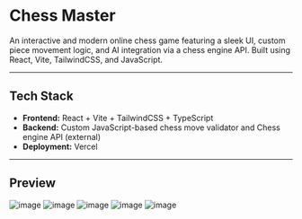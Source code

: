 # Chess Master

An interactive and modern online chess game featuring a sleek UI, custom piece movement logic, and AI integration via a chess engine API. Built using React, Vite, TailwindCSS, and JavaScript.

---

## Tech Stack

- **Frontend:** React + Vite + TailwindCSS + TypeScript
- **Backend:** Custom JavaScript-based chess move validator and Chess engine API (external)
- **Deployment:** Vercel

---

## Preview
![image](https://github.com/user-attachments/assets/f82ac40a-c3f6-47c6-b62f-01a1ed3aca73) ![image](https://github.com/user-attachments/assets/60d804ec-b127-496d-86c8-c9e1047b2f85) ![image](https://github.com/user-attachments/assets/22d36b24-da84-4396-a380-33aa9895413f) ![image](https://github.com/user-attachments/assets/feafca9a-3067-486b-89ce-bdaabf4b2f11) ![image](https://github.com/user-attachments/assets/2a0919e5-6a95-4b39-98dd-3f7a23d9de21)

